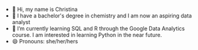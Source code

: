 - 👋 Hi, my name is Christina
- 👀 I have a bachelor's degree in chemistry and I am now an aspiring data analyst 
- 🌱 I’m currently learning SQL and R through the Google Data Analytics course. I am interested in learning Python in the near future. 
- 😄 Pronouns: she/her/hers

<!---
christinamatu/christinamatu is a ✨ special ✨ repository because its `README.md` (this file) appears on your GitHub profile.
You can click the Preview link to take a look at your changes.
--->
